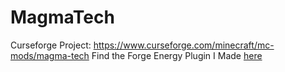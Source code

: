 # MagmaTech
Curseforge Project: https://www.curseforge.com/minecraft/mc-mods/magma-tech
Find the Forge Energy Plugin I Made [here](https://mcreator.net/plugin/96236/1122-forge-energy)
